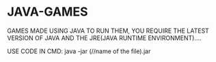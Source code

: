 # JAVA-GAMES
GAMES MADE USING JAVA
TO RUN THEM, YOU REQUIRE THE LATEST VERSION OF JAVA AND THE JRE(JAVA RUNTIME ENVIRONMENT)....

USE CODE IN CMD:
java -jar (//name of the file).jar
